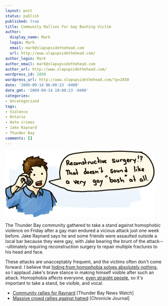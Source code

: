 ```yaml
---
layout: post
status: publish
published: true
title: Community Rallies For Gay Bashing Victim
author:
  display_name: Mark
  login: Mark
  email: mark@slapupsidethehead.com
  url: http://www.slapupsidethehead.com/
author_login: Mark
author_email: mark@slapupsidethehead.com
author_url: http://www.slapupsidethehead.com/
wordpress_id: 2850
wordpress_url: http://www.slapupsidethehead.com/?p=2850
date: '2009-09-14 06:00:23 -0400'
date_gmt: '2009-09-14 10:00:23 -0400'
categories:
- Uncategorized
tags:
- Violence
- Ontario
- Hate crimes
- Jake Raynard
- Thunder Bay
comments: []
---
```

![I think a](/wp-content/media/2009/09/gay-bash.jpg "I think a ")

The Thunder Bay community gathered to take a stand against homophobic violence on Friday after a gay man endured a vicious attack just one week before. Jake Raynard says he and some friends were assaulted outside a local bar because they were gay, with Jake bearing the brunt of the attack---ultimately requiring reconstruction surgery to repair multiple fractures to his head and face.

These attacks are unacceptably frequent, and the victims often don't come forward. I believe that [hiding from homophobia solves absolutely nothing](http://www.slapupsidethehead.com/2008/10/hiding-from-homophobia-is-not-an-option/ "Not an option."), so I applaud Jake's brave stance in making himself visible after such an attack. Homophobia affects everyone, [even straight people](http://www.slapupsidethehead.com/2009/08/walk-the-bridge-in-my-shoes-homophobia-affects-everyone/ "No one is immune to vicious, even fatal anti-gay attacks."), so it's important to take a stand, be visible, and vocal.

- [Community rallies for Raynard](http://www.tbnewswatch.com/News/?cid=65389) [Thunder Bay News Watch]
- [Massive crowd rallies against hatred](http://www.chroniclejournal.com/top_story.php?id=210757) [Chronicle Journal]
